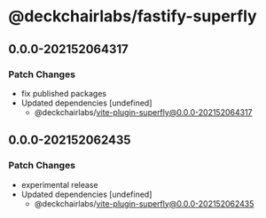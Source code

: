 # @deckchairlabs/fastify-superfly

## 0.0.0-202152064317

### Patch Changes

- fix published packages
- Updated dependencies [undefined]
  - @deckchairlabs/vite-plugin-superfly@0.0.0-202152064317

## 0.0.0-202152062435

### Patch Changes

- experimental release
- Updated dependencies [undefined]
  - @deckchairlabs/vite-plugin-superfly@0.0.0-202152062435
